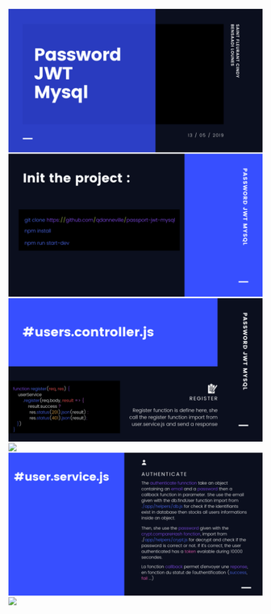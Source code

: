 ![](./images/slide/p1.png)
![](./images/slide/p2.png)
![](./images/slide/p3.png)
![](./images/slide/authenticate.controller.png)
![](./images/slide/authenticate.service.png)
![](./images/slide/authenticate.hash.png)
